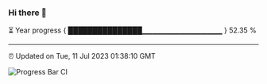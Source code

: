 ### Hi there 👋

⏳ Year progress { ███████████████▁▁▁▁▁▁▁▁▁▁▁▁▁▁▁ } 52.35 %

---

⏰ Updated on Tue, 11 Jul 2023 01:38:10 GMT

![Progress Bar CI](https://github.com/liununu/liununu/workflows/Progress%20Bar%20CI/badge.svg)
